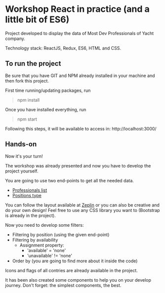 Workshop React in practice (and a little bit of ES6)
================

Project developed to display the data of Most Dev Professionals of Yacht company.

Technology stack: ReactJS, Redux, ES6, HTML and CSS.

To run the project
--------------------

Be sure that you have GIT and NPM already installed in your machine and then fork this project.

First time running/updating packages, run
> npm install

Once you have installed everything, run
> npm start

Following this steps, it will be available to access in: http://localhost:3000/

Hands-on
--------------------

Now it's your turn! 

The workshop was already presented and now you have to develop the project yourself.

You are going to use two end-points to get all the needed data.
- [Professionals list](http://www.mocky.io/v2/5d2c779e3100005200f5a948)
- [Positions type](http://www.mocky.io/v2/5d30565d32000092012043cc)

You can follow the layout available at [Zeplin](https://zpl.io/VKjmPq7) or you can also be creative and do your own design! Feel free to use any CSS library you want to (Bootstrap is already in the project).

Now you need to develop some filters:
- Filtering by position (using the given end-point)
- Filtering by availability
    - Assignment property: 
        - 'available' = 'none'
        - 'unavailable' != 'none'
- Order by (you are going to find more about it inside the code)

Icons and flags of all contries are already available in the project.

It has been also created some components to help you on your develop journey.
Don't forget: the simplest components, the best.